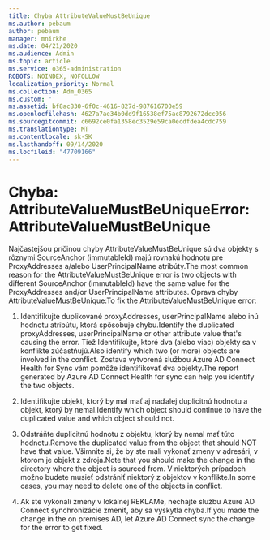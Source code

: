 ```yaml
---
title: Chyba AttributeValueMustBeUnique
ms.author: pebaum
author: pebaum
manager: mnirkhe
ms.date: 04/21/2020
ms.audience: Admin
ms.topic: article
ms.service: o365-administration
ROBOTS: NOINDEX, NOFOLLOW
localization_priority: Normal
ms.collection: Adm_O365
ms.custom: ''
ms.assetid: bf8ac830-6f0c-4616-827d-987616700e59
ms.openlocfilehash: 4627a7ae34b0dd9f16538ef75ac8792672dcc056
ms.sourcegitcommit: c6692ce0fa1358ec3529e59ca0ecdfdea4cdc759
ms.translationtype: MT
ms.contentlocale: sk-SK
ms.lasthandoff: 09/14/2020
ms.locfileid: "47709166"
---
```

# <a name="error-attributevaluemustbeunique"></a><span data-ttu-id="ece84-102">Chyba: AttributeValueMustBeUnique</span><span class="sxs-lookup"><span data-stu-id="ece84-102">Error: AttributeValueMustBeUnique</span></span>

<span data-ttu-id="ece84-103">Najčastejšou príčinou chyby AttributeValueMustBeUnique sú dva objekty s rôznymi SourceAnchor (immutableId) majú rovnakú hodnotu pre ProxyAddresses a/alebo UserPrincipalName atribúty.</span><span class="sxs-lookup"><span data-stu-id="ece84-103">The most common reason for the AttributeValueMustBeUnique error is two objects with different SourceAnchor (immutableId) have the same value for the ProxyAddresses and/or UserPrincipalName attributes.</span></span> <span data-ttu-id="ece84-104">Oprava chyby AttributeValueMustBeUnique:</span><span class="sxs-lookup"><span data-stu-id="ece84-104">To fix the AttributeValueMustBeUnique error:</span></span>
  
1. <span data-ttu-id="ece84-105">Identifikujte duplikované proxyAddresses, userPrincipalName alebo inú hodnotu atribútu, ktorá spôsobuje chybu.</span><span class="sxs-lookup"><span data-stu-id="ece84-105">Identify the duplicated proxyAddresses, userPrincipalName or other attribute value that's causing the error.</span></span> <span data-ttu-id="ece84-106">Tiež Identifikujte, ktoré dva (alebo viac) objekty sa v konflikte zúčastňujú.</span><span class="sxs-lookup"><span data-stu-id="ece84-106">Also identify which two (or more) objects are involved in the conflict.</span></span> <span data-ttu-id="ece84-107">Zostava vytvorená službou Azure AD Connect Health for Sync vám pomôže identifikovať dva objekty.</span><span class="sxs-lookup"><span data-stu-id="ece84-107">The report generated by Azure AD Connect Health for sync can help you identify the two objects.</span></span>
    
2. <span data-ttu-id="ece84-108">Identifikujte objekt, ktorý by mal mať aj naďalej duplicitnú hodnotu a objekt, ktorý by nemal.</span><span class="sxs-lookup"><span data-stu-id="ece84-108">Identify which object should continue to have the duplicated value and which object should not.</span></span>
    
3. <span data-ttu-id="ece84-109">Odstráňte duplicitnú hodnotu z objektu, ktorý by nemal mať túto hodnotu.</span><span class="sxs-lookup"><span data-stu-id="ece84-109">Remove the duplicated value from the object that should NOT have that value.</span></span> <span data-ttu-id="ece84-110">Všimnite si, že by ste mali vykonať zmeny v adresári, v ktorom je objekt z zdroja.</span><span class="sxs-lookup"><span data-stu-id="ece84-110">Note that you should make the change in the directory where the object is sourced from.</span></span> <span data-ttu-id="ece84-111">V niektorých prípadoch možno budete musieť odstrániť niektorý z objektov v konflikte.</span><span class="sxs-lookup"><span data-stu-id="ece84-111">In some cases, you may need to delete one of the objects in conflict.</span></span>
    
4. <span data-ttu-id="ece84-112">Ak ste vykonali zmeny v lokálnej REKLAMe, nechajte službu Azure AD Connect synchronizácie zmeniť, aby sa vyskytla chyba.</span><span class="sxs-lookup"><span data-stu-id="ece84-112">If you made the change in the on premises AD, let Azure AD Connect sync the change for the error to get fixed.</span></span>
    

